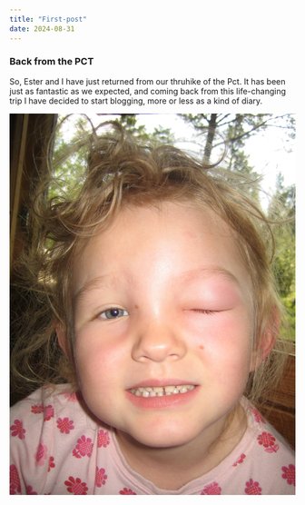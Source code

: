 ```yaml
---
title: "First-post"
date: 2024-08-31
---
```


### Back from the PCT

So, Ester and I have just returned from our thruhike of the Pct. It has been just as fantastic as we expected, and coming back from this life-changing trip I have decided to start blogging, more or less as a kind of diary.

![Mygg](./docs/assets/images/estermygg.jpg)
